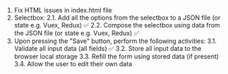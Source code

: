 1. Fix HTML issues in index.html file
2. Selectbox:
   2.1. Add all the options from the selectbox to a JSON file (or state e.g. Vuex, Redux) ✅
   2.2. Compose the selectbox using data from the JSON file (or state e.g. Vuex, Redux) ✅
3. Upon pressing the "Save" button, perform the following activities:
   3.1. Validate all input data (all fields) ✅
   3.2. Store all input data to the browser local storage
   3.3. Refill the form using stored data (if present)
   3.4. Allow the user to edit their own data
